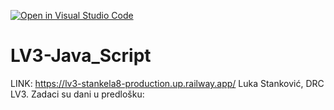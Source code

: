 [![Open in Visual Studio Code](https://classroom.github.com/assets/open-in-vscode-2e0aaae1b6195c2367325f4f02e2d04e9abb55f0b24a779b69b11b9e10269abc.svg)](https://classroom.github.com/online_ide?assignment_repo_id=19130991&assignment_repo_type=AssignmentRepo)
# LV3-Java_Script

LINK: 
https://lv3-stankela8-production.up.railway.app/
Luka Stanković, DRC LV3.
Zadaci su dani u predlošku:
